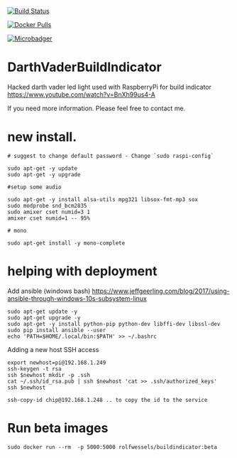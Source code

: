 [![Build Status](https://travis-ci.org/rolfwessels/DarthVaderBuildIndicator.svg?branch=master)](https://travis-ci.org/rolfwessels/DarthVaderBuildIndicator)

[![Docker Pulls](https://img.shields.io/docker/pulls/rolfwessels/buildindicator.svg)](https://hub.docker.com/r/rolfwessels/buildindicator/)

[![Microbadger](https://images.microbadger.com/badges/rolfwessels/buildindicator.svg)](http://microbadger.com/images/rolfwessels/buildindicator "Image size")

# DarthVaderBuildIndicator

Hacked darth vader led light used with RaspberryPi for build indicator https://www.youtube.com/watch?v=BnXh99us4-A

If you need more information. Please feel free to contact me.


# new install.
```
# suggest to change default password - Change `sudo raspi-config`

sudo apt-get -y update
sudo apt-get -y upgrade

#setup some audio

sudo apt-get -y install alsa-utils mpg321 libsox-fmt-mp3 sox
sudo modprobe snd_bcm2835
sudo amixer cset numid=3 1
amixer cset numid=1 -- 95%

# mono

sudo apt-get install -y mono-complete

```

# helping with deployment

Add ansible (windows bash)
https://www.jeffgeerling.com/blog/2017/using-ansible-through-windows-10s-subsystem-linux
```
sudo apt-get update -y
sudo apt-get upgrade -y
sudo apt-get -y install python-pip python-dev libffi-dev libssl-dev
sudo pip install ansible --user
echo 'PATH=$HOME/.local/bin:$PATH' >> ~/.bashrc
```

Adding a new host SSH access
```
export newhost=pi@192.168.1.249
ssh-keygen -t rsa
ssh $newhost mkdir -p .ssh
cat ~/.ssh/id_rsa.pub | ssh $newhost 'cat >> .ssh/authorized_keys'
ssh $newhost 

```

```
ssh-copy-id chip@192.168.1.248 .. to copy the id to the service
```

# Run beta images
```
sudo docker run --rm  -p 5000:5000 rolfwessels/buildindicator:beta


```
